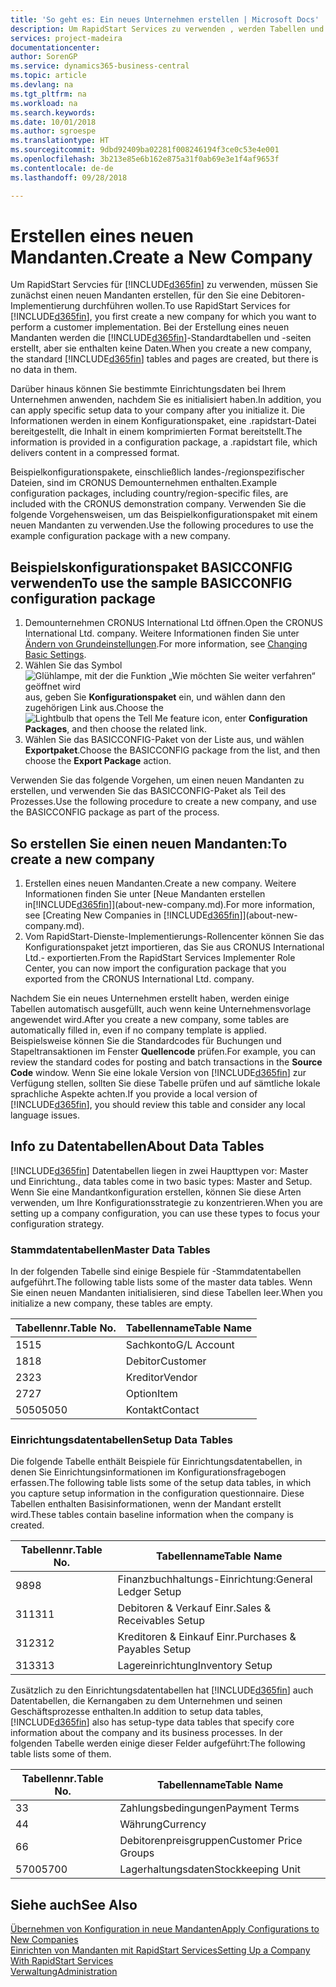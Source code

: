 ```yaml
---
title: 'So geht es: Ein neues Unternehmen erstellen | Microsoft Docs'
description: Um RapidStart Services zu verwenden , werden Tabellen und Seiten erstellt, aber sie enthalten keine Daten.
services: project-madeira
documentationcenter: 
author: SorenGP
ms.service: dynamics365-business-central
ms.topic: article
ms.devlang: na
ms.tgt_pltfrm: na
ms.workload: na
ms.search.keywords: 
ms.date: 10/01/2018
ms.author: sgroespe
ms.translationtype: HT
ms.sourcegitcommit: 9dbd92409ba02281f008246194f3ce0c53e4e001
ms.openlocfilehash: 3b213e85e6b162e875a31f0ab69e3e1f4af9653f
ms.contentlocale: de-de
ms.lasthandoff: 09/28/2018

---
```

# <a name="create-a-new-company"></a><span data-ttu-id="0c4cb-103">Erstellen eines neuen Mandanten.</span><span class="sxs-lookup"><span data-stu-id="0c4cb-103">Create a New Company</span></span>
<span data-ttu-id="0c4cb-104">Um RapidStart Servcies für [!INCLUDE[d365fin](includes/d365fin_md.md)] zu verwenden, müssen Sie zunächst einen neuen Mandanten erstellen, für den Sie eine Debitoren-Implementierung durchführen wollen.</span><span class="sxs-lookup"><span data-stu-id="0c4cb-104">To use RapidStart Services for [!INCLUDE[d365fin](includes/d365fin_md.md)], you first create a new company for which you want to perform a customer implementation.</span></span> <span data-ttu-id="0c4cb-105">Bei der Erstellung eines neuen Mandanten werden die [!INCLUDE[d365fin](includes/d365fin_md.md)]-Standardtabellen und -seiten erstellt, aber sie enthalten keine Daten.</span><span class="sxs-lookup"><span data-stu-id="0c4cb-105">When you create a new company, the standard [!INCLUDE[d365fin](includes/d365fin_md.md)] tables and pages are created, but there is no data in them.</span></span>

<span data-ttu-id="0c4cb-106">Darüber hinaus können Sie bestimmte Einrichtungsdaten bei Ihrem Unternehmen anwenden, nachdem Sie es initialisiert haben.</span><span class="sxs-lookup"><span data-stu-id="0c4cb-106">In addition, you can apply specific setup data to your company after you initialize it.</span></span> <span data-ttu-id="0c4cb-107">Die Informationen werden in einem Konfigurationspaket, eine .rapidstart-Datei bereitgestellt, die Inhalt in einem komprimierten Format bereitstellt.</span><span class="sxs-lookup"><span data-stu-id="0c4cb-107">The information is provided in a configuration package, a .rapidstart file, which delivers content in a compressed format.</span></span>  

<span data-ttu-id="0c4cb-108">Beispielkonfigurationspakete, einschließlich landes-/regionspezifischer Dateien, sind im CRONUS Demounternehmen enthalten.</span><span class="sxs-lookup"><span data-stu-id="0c4cb-108">Example configuration packages, including country/region-specific files, are included with the CRONUS demonstration company.</span></span> <span data-ttu-id="0c4cb-109">Verwenden Sie die folgende Vorgehensweisen, um das Beispielkonfigurationspaket mit einem neuen Mandanten zu verwenden.</span><span class="sxs-lookup"><span data-stu-id="0c4cb-109">Use the following procedures to use the example configuration package with a new company.</span></span>  

## <a name="to-use-the-sample-basicconfig-configuration-package"></a><span data-ttu-id="0c4cb-110">Beispielskonfigurationspaket BASICCONFIG verwenden</span><span class="sxs-lookup"><span data-stu-id="0c4cb-110">To use the sample BASICCONFIG configuration package</span></span>  
1. <span data-ttu-id="0c4cb-111">Demounternehmen CRONUS International Ltd öffnen.</span><span class="sxs-lookup"><span data-stu-id="0c4cb-111">Open the CRONUS International Ltd. company.</span></span> <span data-ttu-id="0c4cb-112">Weitere Informationen finden Sie unter [Ändern von Grundeinstellungen](ui-change-basic-settings.md).</span><span class="sxs-lookup"><span data-stu-id="0c4cb-112">For more information, see [Changing Basic Settings](ui-change-basic-settings.md).</span></span>
2. <span data-ttu-id="0c4cb-113">Wählen Sie das Symbol ![Glühlampe, mit der die Funktion „Wie möchten Sie weiter verfahren“ geöffnet wird](media/ui-search/search_small.png "Wie möchten Sie weiter verfahren?") aus, geben Sie **Konfigurationspaket** ein, und wählen dann den zugehörigen Link aus.</span><span class="sxs-lookup"><span data-stu-id="0c4cb-113">Choose the ![Lightbulb that opens the Tell Me feature](media/ui-search/search_small.png "Tell me what you want to do") icon, enter **Configuration Packages**, and then choose the related link.</span></span>  
3. <span data-ttu-id="0c4cb-114">Wählen Sie das BASICCONFIG-Paket von der Liste aus, und wählen **Exportpaket**.</span><span class="sxs-lookup"><span data-stu-id="0c4cb-114">Choose the BASICCONFIG package from the list, and then choose the **Export Package** action.</span></span>  

<span data-ttu-id="0c4cb-115">Verwenden Sie das folgende Vorgehen, um einen neuen Mandanten zu erstellen, und verwenden Sie das BASICCONFIG-Paket als Teil des Prozesses.</span><span class="sxs-lookup"><span data-stu-id="0c4cb-115">Use the following procedure to create a new company, and use the BASICCONFIG package as part of the process.</span></span>  

## <a name="to-create-a-new-company"></a><span data-ttu-id="0c4cb-116">So erstellen Sie einen neuen Mandanten:</span><span class="sxs-lookup"><span data-stu-id="0c4cb-116">To create a new company</span></span>  
1. <span data-ttu-id="0c4cb-117">Erstellen eines neuen Mandanten.</span><span class="sxs-lookup"><span data-stu-id="0c4cb-117">Create a new company.</span></span> <span data-ttu-id="0c4cb-118">Weitere Informationen finden Sie unter  [Neue Mandanten erstellen in[!INCLUDE[d365fin](includes/d365fin_md.md)]](about-new-company.md).</span><span class="sxs-lookup"><span data-stu-id="0c4cb-118">For more information, see [Creating New Companies in [!INCLUDE[d365fin](includes/d365fin_md.md)]](about-new-company.md).</span></span>
2. <span data-ttu-id="0c4cb-119">Vom RapidStart-Dienste-Implementierungs-Rollencenter können Sie das Konfigurationspaket jetzt importieren, das Sie aus CRONUS International Ltd.- exportierten.</span><span class="sxs-lookup"><span data-stu-id="0c4cb-119">From the RapidStart Services Implementer Role Center, you can now import the configuration package that you exported from the CRONUS International Ltd. company.</span></span>

<span data-ttu-id="0c4cb-120">Nachdem Sie ein neues Unternehmen erstellt haben, werden einige Tabellen automatisch ausgefüllt, auch wenn keine Unternehmensvorlage angewendet wird.</span><span class="sxs-lookup"><span data-stu-id="0c4cb-120">After you create a new company, some tables are automatically filled in, even if no company template is applied.</span></span> <span data-ttu-id="0c4cb-121">Beispielsweise können Sie die Standardcodes für Buchungen und Stapeltransaktionen im Fenster **Quellencode** prüfen.</span><span class="sxs-lookup"><span data-stu-id="0c4cb-121">For example, you can review the standard codes for posting and batch transactions in the **Source Code** window.</span></span> <span data-ttu-id="0c4cb-122">Wenn Sie eine lokale Version von [!INCLUDE[d365fin](includes/d365fin_md.md)] zur Verfügung stellen, sollten Sie diese Tabelle prüfen und auf sämtliche lokale sprachliche Aspekte achten.</span><span class="sxs-lookup"><span data-stu-id="0c4cb-122">If you provide a local version of [!INCLUDE[d365fin](includes/d365fin_md.md)], you should review this table and consider any local language issues.</span></span>

## <a name="about-data-tables"></a><span data-ttu-id="0c4cb-123">Info zu Datentabellen</span><span class="sxs-lookup"><span data-stu-id="0c4cb-123">About Data Tables</span></span>
[!INCLUDE[d365fin](includes/d365fin_md.md)]  <span data-ttu-id="0c4cb-124">Datentabellen liegen in zwei Haupttypen vor: Master und Einrichtung.</span><span class="sxs-lookup"><span data-stu-id="0c4cb-124">, data tables come in two basic types: Master and Setup.</span></span> <span data-ttu-id="0c4cb-125">Wenn Sie eine Mandantkonfiguration erstellen, können Sie diese Arten verwenden, um Ihre Konfigurationsstrategie zu konzentrieren.</span><span class="sxs-lookup"><span data-stu-id="0c4cb-125">When you are setting up a company configuration, you can use these types to focus your configuration strategy.</span></span>  

### <a name="master-data-tables"></a><span data-ttu-id="0c4cb-126">Stammdatentabellen</span><span class="sxs-lookup"><span data-stu-id="0c4cb-126">Master Data Tables</span></span>  
<span data-ttu-id="0c4cb-127">In der folgenden Tabelle sind einige Bespiele für -Stammdatentabellen aufgeführt.</span><span class="sxs-lookup"><span data-stu-id="0c4cb-127">The following table lists some of the master data tables.</span></span> <span data-ttu-id="0c4cb-128">Wenn Sie einen neuen Mandanten initialisieren, sind diese Tabellen leer.</span><span class="sxs-lookup"><span data-stu-id="0c4cb-128">When you initialize a new company, these tables are empty.</span></span>  

|<span data-ttu-id="0c4cb-129">Tabellennr.</span><span class="sxs-lookup"><span data-stu-id="0c4cb-129">Table No.</span></span>|<span data-ttu-id="0c4cb-130">Tabellenname</span><span class="sxs-lookup"><span data-stu-id="0c4cb-130">Table Name</span></span>|  
|-------------------|--------------------|  
|<span data-ttu-id="0c4cb-131">15</span><span class="sxs-lookup"><span data-stu-id="0c4cb-131">15</span></span>|<span data-ttu-id="0c4cb-132">Sachkonto</span><span class="sxs-lookup"><span data-stu-id="0c4cb-132">G/L Account</span></span>|  
|<span data-ttu-id="0c4cb-133">18</span><span class="sxs-lookup"><span data-stu-id="0c4cb-133">18</span></span>|<span data-ttu-id="0c4cb-134">Debitor</span><span class="sxs-lookup"><span data-stu-id="0c4cb-134">Customer</span></span>|  
|<span data-ttu-id="0c4cb-135">23</span><span class="sxs-lookup"><span data-stu-id="0c4cb-135">23</span></span>|<span data-ttu-id="0c4cb-136">Kreditor</span><span class="sxs-lookup"><span data-stu-id="0c4cb-136">Vendor</span></span>|  
|<span data-ttu-id="0c4cb-137">27</span><span class="sxs-lookup"><span data-stu-id="0c4cb-137">27</span></span>|<span data-ttu-id="0c4cb-138">Option</span><span class="sxs-lookup"><span data-stu-id="0c4cb-138">Item</span></span>|  
|<span data-ttu-id="0c4cb-139">5050</span><span class="sxs-lookup"><span data-stu-id="0c4cb-139">5050</span></span>|<span data-ttu-id="0c4cb-140">Kontakt</span><span class="sxs-lookup"><span data-stu-id="0c4cb-140">Contact</span></span>|  

### <a name="setup-data-tables"></a><span data-ttu-id="0c4cb-141">Einrichtungsdatentabellen</span><span class="sxs-lookup"><span data-stu-id="0c4cb-141">Setup Data Tables</span></span>  
<span data-ttu-id="0c4cb-142">Die folgende Tabelle enthält Beispiele für Einrichtungsdatentabellen, in denen Sie Einrichtungsinformationen im Konfigurationsfragebogen erfassen.</span><span class="sxs-lookup"><span data-stu-id="0c4cb-142">The following table lists some of the setup data tables, in which you capture setup information in the configuration questionnaire.</span></span> <span data-ttu-id="0c4cb-143">Diese Tabellen enthalten Basisinformationen, wenn der Mandant erstellt wird.</span><span class="sxs-lookup"><span data-stu-id="0c4cb-143">These tables contain baseline information when the company is created.</span></span>  

|<span data-ttu-id="0c4cb-144">Tabellennr.</span><span class="sxs-lookup"><span data-stu-id="0c4cb-144">Table No.</span></span>|<span data-ttu-id="0c4cb-145">Tabellenname</span><span class="sxs-lookup"><span data-stu-id="0c4cb-145">Table Name</span></span>|  
|-------------------|--------------------|  
|<span data-ttu-id="0c4cb-146">98</span><span class="sxs-lookup"><span data-stu-id="0c4cb-146">98</span></span>|<span data-ttu-id="0c4cb-147">Finanzbuchhaltungs-Einrichtung:</span><span class="sxs-lookup"><span data-stu-id="0c4cb-147">General Ledger Setup</span></span>|  
|<span data-ttu-id="0c4cb-148">311</span><span class="sxs-lookup"><span data-stu-id="0c4cb-148">311</span></span>|<span data-ttu-id="0c4cb-149">Debitoren & Verkauf Einr.</span><span class="sxs-lookup"><span data-stu-id="0c4cb-149">Sales & Receivables Setup</span></span>|  
|<span data-ttu-id="0c4cb-150">312</span><span class="sxs-lookup"><span data-stu-id="0c4cb-150">312</span></span>|<span data-ttu-id="0c4cb-151">Kreditoren & Einkauf Einr.</span><span class="sxs-lookup"><span data-stu-id="0c4cb-151">Purchases & Payables Setup</span></span>|  
|<span data-ttu-id="0c4cb-152">313</span><span class="sxs-lookup"><span data-stu-id="0c4cb-152">313</span></span>|<span data-ttu-id="0c4cb-153">Lagereinrichtung</span><span class="sxs-lookup"><span data-stu-id="0c4cb-153">Inventory Setup</span></span>|  

<span data-ttu-id="0c4cb-154">Zusätzlich zu den Einrichtungsdatentabellen hat [!INCLUDE[d365fin](includes/d365fin_md.md)] auch Datentabellen, die Kernangaben zu dem Unternehmen und seinen Geschäftsprozesse enthalten.</span><span class="sxs-lookup"><span data-stu-id="0c4cb-154">In addition to setup data tables, [!INCLUDE[d365fin](includes/d365fin_md.md)] also has setup-type data tables that specify core information about the company and its business processes.</span></span> <span data-ttu-id="0c4cb-155">In der folgenden Tabelle werden einige dieser Felder aufgeführt:</span><span class="sxs-lookup"><span data-stu-id="0c4cb-155">The following table lists some of them.</span></span>  

|<span data-ttu-id="0c4cb-156">Tabellennr.</span><span class="sxs-lookup"><span data-stu-id="0c4cb-156">Table No.</span></span>|<span data-ttu-id="0c4cb-157">Tabellenname</span><span class="sxs-lookup"><span data-stu-id="0c4cb-157">Table Name</span></span>|  
|-------------------|--------------------|  
|<span data-ttu-id="0c4cb-158">3</span><span class="sxs-lookup"><span data-stu-id="0c4cb-158">3</span></span>|<span data-ttu-id="0c4cb-159">Zahlungsbedingungen</span><span class="sxs-lookup"><span data-stu-id="0c4cb-159">Payment Terms</span></span>|  
|<span data-ttu-id="0c4cb-160">4</span><span class="sxs-lookup"><span data-stu-id="0c4cb-160">4</span></span>|<span data-ttu-id="0c4cb-161">Währung</span><span class="sxs-lookup"><span data-stu-id="0c4cb-161">Currency</span></span>|  
|<span data-ttu-id="0c4cb-162">6</span><span class="sxs-lookup"><span data-stu-id="0c4cb-162">6</span></span>|<span data-ttu-id="0c4cb-163">Debitorenpreisgruppen</span><span class="sxs-lookup"><span data-stu-id="0c4cb-163">Customer Price Groups</span></span>|  
|<span data-ttu-id="0c4cb-164">5700</span><span class="sxs-lookup"><span data-stu-id="0c4cb-164">5700</span></span>|<span data-ttu-id="0c4cb-165">Lagerhaltungsdaten</span><span class="sxs-lookup"><span data-stu-id="0c4cb-165">Stockkeeping Unit</span></span>|

  

## <a name="see-also"></a><span data-ttu-id="0c4cb-166">Siehe auch</span><span class="sxs-lookup"><span data-stu-id="0c4cb-166">See Also</span></span>  
[<span data-ttu-id="0c4cb-167">Übernehmen von Konfiguration in neue Mandanten</span><span class="sxs-lookup"><span data-stu-id="0c4cb-167">Apply Configurations to New Companies</span></span>](admin-apply-configuration-to-new-companies.md)  
[<span data-ttu-id="0c4cb-168">Einrichten von Mandanten mit RapidStart Services</span><span class="sxs-lookup"><span data-stu-id="0c4cb-168">Setting Up a Company With RapidStart Services</span></span>](admin-set-up-a-company-with-rapidstart.md)  
[<span data-ttu-id="0c4cb-169">Verwaltung</span><span class="sxs-lookup"><span data-stu-id="0c4cb-169">Administration</span></span>](admin-setup-and-administration.md)

